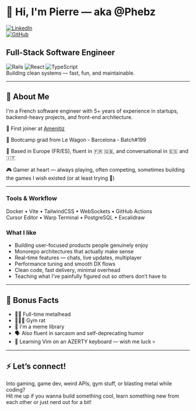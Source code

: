 # 👋 Hi, I'm Pierre — aka @Phebz

[![LinkedIn](https://img.shields.io/badge/LinkedIn-Pierre_Hervé--Bazin-0077B5?style=flat&logo=linkedin&logoColor=white)](https://www.linkedin.com/in/pierre-hervé-bazin)  
[![GitHub](https://img.shields.io/badge/GitHub-@Phebz-181717?style=flat&logo=github)](https://github.com/Phebz)

## **Full-Stack Software Engineer**  
![Rails](https://img.shields.io/badge/-Rails-CC0000?style=flat&logo=ruby-on-rails&logoColor=white)
![React](https://img.shields.io/badge/-React-61DAFB?style=flat&logo=react&logoColor=black)
![TypeScript](https://img.shields.io/badge/TypeScript-3178C6?style=flat&logo=typescript&logoColor=white)  
Building clean systems — fast, fun, and maintainable.

---

## 🧠 About Me

I'm a French software engineer with 5+ years of experience in startups, backend-heavy projects, and front-end architecture.

💼 First joiner at [Amenitiz](https://www.amenitiz.com)

🚀 Bootcamp grad from Le Wagon - Barcelona - Batch#199

📍 Based in Europe (FR/ES), fluent in 🇫🇷 🇬🇧, and conversational in 🇪🇸 and 🇮🇹

🎮 Gamer at heart — always playing, often competing, sometimes building the games I wish existed (or at least trying 😬)

---

### **Tools & Workflow**
Docker • Vite • TailwindCSS • WebSockets • GitHub Actions  
Cursor Editor • Warp Terminal • PostgreSQL • Excalidraw

### **What I like**
- Building user-focused products people genuinely enjoy
- Monorepo architectures that actually make sense
- Real-time features — chats, live updates, multiplayer
- Performance tuning and smooth DX flows
- Clean code, fast delivery, minimal overhead
- Teaching what I’ve painfully figured out so others don’t have to


---

## 🧃 Bonus Facts

- 🤘🏼 Full-time metalhead 
- 🏋🏼‍♂️ Gym rat
- 🤡 I'm a meme library
- 🗣️ Also fluent in sarcasm and self-deprecating humor
- 🧨 Learning Vim on an AZERTY keyboard — wish me luck 💀


---

## ⚡ Let’s connect!

Into gaming, game dev, weird APIs, gym stuff, or blasting metal while coding?  
Hit me up if you wanna build something cool, learn something new from each other or just nerd out for a bit!
